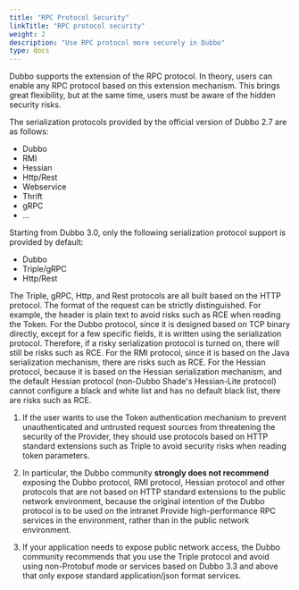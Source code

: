 ```yaml
---
title: "RPC Protocol Security"
linkTitle: "RPC protocol security"
weight: 2
description: "Use RPC protocol more securely in Dubbo"
type: docs
---
```


Dubbo supports the extension of the RPC protocol. In theory, users can enable any RPC protocol based on this extension mechanism. This brings great flexibility, but at the same time, users must be aware of the hidden security risks.

The serialization protocols provided by the official version of Dubbo 2.7 are as follows:
* Dubbo
* RMI
* Hessian
* Http/Rest
* Webservice
* Thrift
* gRPC
* …

Starting from Dubbo 3.0, only the following serialization protocol support is provided by default:
* Dubbo
* Triple/gRPC
* Http/Rest

The Triple, gRPC, Http, and Rest protocols are all built based on the HTTP protocol. The format of the request can be strictly distinguished. For example, the header is plain text to avoid risks such as RCE when reading the Token.
For the Dubbo protocol, since it is designed based on TCP binary directly, except for a few specific fields, it is written using the serialization protocol. Therefore, if a risky serialization protocol is turned on, there will still be risks such as RCE.
For the RMI protocol, since it is based on the Java serialization mechanism, there are risks such as RCE.
For the Hessian protocol, because it is based on the Hessian serialization mechanism, and the default Hessian protocol (non-Dubbo Shade's Hessian-Lite protocol) cannot configure a black and white list and has no default black list, there are risks such as RCE.

1. If the user wants to use the Token authentication mechanism to prevent unauthenticated and untrusted request sources from threatening the security of the Provider, they should use protocols based on HTTP standard extensions such as Triple to avoid security risks when reading token parameters.

2. In particular, the Dubbo community **strongly does not recommend** exposing the Dubbo protocol, RMI protocol, Hessian protocol and other protocols that are not based on HTTP standard extensions to the public network environment, because the original intention of the Dubbo protocol is to be used on the intranet Provide high-performance RPC services in the environment, rather than in the public network environment.

3. If your application needs to expose public network access, the Dubbo community recommends that you use the Triple protocol and avoid using non-Protobuf mode or services based on Dubbo 3.3 and above that only expose standard application/json format services.
